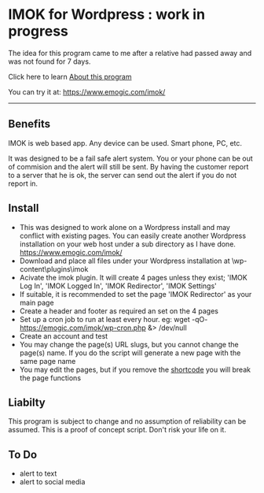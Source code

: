 # IMOK for Wordpress : work in progress

The idea for this program came to me after a relative had passed away and was not found for 7 days.

Click here to learn [About this program](https://github.com/vpelss/imok_wp/blob/master/imok.md#about)

You can try it at: https://www.emogic.com/imok/

-------------------------------------

## Benefits

IMOK is web based app. Any device can be used. Smart phone, PC, etc.

It was designed to be a fail safe alert system. You or your phone can be out of commision and the alert will still be sent.
By having the customer report to a server that he is ok, the server can send out the alert if you do not report in.

## Install

- This was designed to work alone on a Wordpress install and may conflict with existing pages. You can easily create another Wordpress installation on your web host under a sub directory as I have done. https://www.emogic.com/imok/
- Download and place all files under your Wordpress installation at \wp-content\plugins\imok
- Acivate the imok plugin. It will create 4 pages unless they exist; 'IMOK Log In', 'IMOK Logged In', 'IMOK Redirector', 'IMOK Settings'
- If suitable, it is recommended to set the page 'IMOK Redirector' as your main page
- Create a header and footer as required an set on the 4 pages
- Set up a cron job to run at least every hour. eg: wget -qO- https://emogic.com/imok/wp-cron.php &> /dev/null
- Create an account and test
- You may change the page(s) URL slugs, but you cannot change the page(s) name. If you do the script will generate a new page with the same page name
- You may edit the pages, but if you remove the [shortcode](s) you will break the page functions

## Liabilty

This program is subject to change and no assumption of reliability can be assumed.
This is a proof of concept script. Don't risk your life on it.

## To Do

- alert to text
- alert to social media

